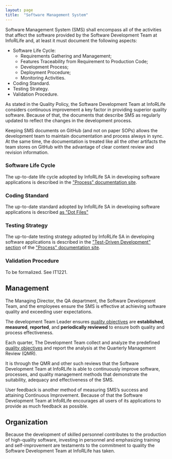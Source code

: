```yaml
---
layout: page
title:  "Software Management System"
---
```


Software Management System (SMS) shall encompass all of the activities that affect the software provided by the Software Development Team at InfoRLife and, at least it must document the following aspects:

- Software Life Cycle:
  - Requirements Gathering and Management;
  - Features Traceability from Requirement to Production Code;
  - Development Process;
  - Deployment Procedure;
  - Monitoring Activities.
- Coding Standard.
- Testing Strategy.
- Validation Procedure.

As stated in the Quality Policy, the Software Development Team at InfoRLife considers continuous improvement a key factor in providing superior quality software. Because of that, the documents that describe SMS as regularly updated to reflect the changes in the development process.

Keeping SMS documents on GitHub (and not on paper SOPs) allows the development team to maintain documentation and process always in sync. At the same time, the documentation is treated like all the other artifacts the team stores on GitHub with the advantage of clear content review and revision information.


### Software Life Cycle
The up-to-date life cycle adopted by InfoRLife SA in developing software applications is described in the ["Process" documentation site](https://inforlife.github.io/process/).

### Coding Standard
The up-to-date standard adopted by InfoRLife SA in developing software applications is described [as "Dot Files"](https://github.com/inforlife/dotfiles)


### Testing Strategy
The up-to-date testing strategy adopted by InfoRLife SA in developing software applications is described in the ["Test-Driven Development" section](https://inforlife.github.io/process/test-driven-development.html) of the ["Process" documentation site](https://inforlife.github.io/process/).

### Validation Procedure
<div class="alert warning">To be formalized. See IT1221.</div>

## Management
The Managing Director, the QA department, the Software Development Team, and the employees ensure the SMS is effective at achieving software quality and exceeding user expectations.

The development Team Leader ensures [quality objectives](https://inforlife.github.io/quality/objectives.html) are **established**, **measured**, **reported**, and **periodically reviewed** to ensure both quality and process effectiveness.

Each quarter, The Development Team collect and analyze the predefined [quality objectives](https://inforlife.github.io/quality/objectives.html) and report the analysis at the Quarterly Management Review (QMR).   

It is through the QMR and other such reviews that the Software Development Team at InfoRLife is able to continuously improve software, processes, and quality management methods that demonstrate the suitability, adequacy and effectiveness of the SMS.

User feedback is another method of measuring SMS’s success and attaining Continuous Improvement. Because of that the Software Development Team at InfoRLife encourages all users of its applications to provide as much feedback as possible.

## Organization
Because the development of skilled personnel contributes to the production of high-quality software, investing in personnel and emphasizing training and self-improvement are testaments to the commitment to quality the Software Development Team at InfoRLife has taken.
